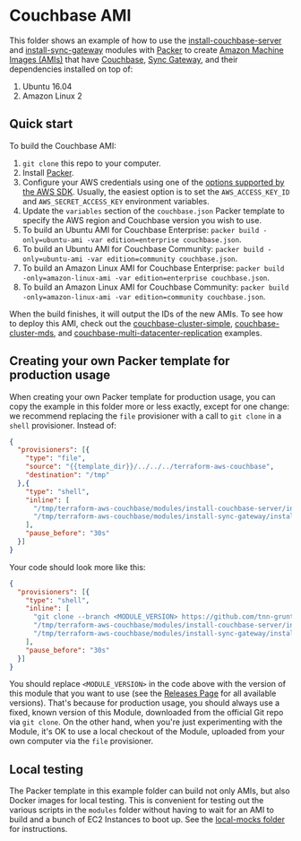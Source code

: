 # Couchbase AMI

This folder shows an example of how to use the 
[install-couchbase-server](https://github.com/tnn-gruntwork-io/terraform-aws-couchbase/tree/main/modules/install-couchbase-server) and 
[install-sync-gateway](https://github.com/tnn-gruntwork-io/terraform-aws-couchbase/tree/main/modules/install-sync-gateway) 
modules with [Packer](https://www.packer.io/) to create [Amazon Machine 
Images (AMIs)](http://docs.aws.amazon.com/AWSEC2/latest/UserGuide/AMIs.html) that have 
[Couchbase](https://www.couchbase.com/), [Sync Gateway](https://developer.couchbase.com/documentation/mobile/current/guides/sync-gateway/index.html), 
and their dependencies installed on top of:
 
1. Ubuntu 16.04
1. Amazon Linux 2




## Quick start

To build the Couchbase AMI:

1. `git clone` this repo to your computer.
1. Install [Packer](https://www.packer.io/).
1. Configure your AWS credentials using one of the [options supported by the AWS 
   SDK](http://docs.aws.amazon.com/sdk-for-java/v1/developer-guide/credentials.html). Usually, the easiest option is to
   set the `AWS_ACCESS_KEY_ID` and `AWS_SECRET_ACCESS_KEY` environment variables.
1. Update the `variables` section of the `couchbase.json` Packer template to specify the AWS region and Couchbase
   version you wish to use.
1. To build an Ubuntu AMI for Couchbase Enterprise: `packer build -only=ubuntu-ami -var edition=enterprise couchbase.json`.
1. To build an Ubuntu AMI for Couchbase Community: `packer build -only=ubuntu-ami -var edition=community couchbase.json`.
1. To build an Amazon Linux AMI for Couchbase Enterprise: `packer build -only=amazon-linux-ami -var edition=enterprise couchbase.json`.
1. To build an Amazon Linux AMI for Couchbase Community: `packer build -only=amazon-linux-ami -var edition=community couchbase.json`.

When the build finishes, it will output the IDs of the new AMIs. To see how to deploy this AMI, check out the 
[couchbase-cluster-simple](https://github.com/tnn-gruntwork-io/terraform-aws-couchbase/tree/main/examples/couchbase-cluster-simple),
[couchbase-cluster-mds](https://github.com/tnn-gruntwork-io/terraform-aws-couchbase/tree/main/examples/couchbase-cluster-mds), and
[couchbase-multi-datacenter-replication](https://github.com/tnn-gruntwork-io/terraform-aws-couchbase/tree/main/examples/couchbase-multi-datacenter-replication) 
examples.





## Creating your own Packer template for production usage

When creating your own Packer template for production usage, you can copy the example in this folder more or less 
exactly, except for one change: we recommend replacing the `file` provisioner with a call to `git clone` in a `shell` 
provisioner. Instead of:

```json
{
  "provisioners": [{
    "type": "file",
    "source": "{{template_dir}}/../../../terraform-aws-couchbase",
    "destination": "/tmp"
  },{
    "type": "shell",
    "inline": [
      "/tmp/terraform-aws-couchbase/modules/install-couchbase-server/install-couchbase-server --version {{user `couchbase_version`}}",
      "/tmp/terraform-aws-couchbase/modules/install-sync-gateway/install-sync-gateway"
    ],
    "pause_before": "30s"
  }]
}
```

Your code should look more like this:

```json
{
  "provisioners": [{
    "type": "shell",
    "inline": [
      "git clone --branch <MODULE_VERSION> https://github.com/tnn-gruntwork-io/terraform-aws-couchbase.git /tmp/terraform-aws-couchbase",
      "/tmp/terraform-aws-couchbase/modules/install-couchbase-server/install-couchbase-server --version {{user `couchbase_version`}}",
      "/tmp/terraform-aws-couchbase/modules/install-sync-gateway/install-sync-gateway"
    ],
    "pause_before": "30s"
  }]
}
```

You should replace `<MODULE_VERSION>` in the code above with the version of this module that you want to use (see
the [Releases Page](https://github.com/tnn-gruntwork-io/terraform-aws-couchbase/releases) for all available versions). 
That's because for production usage, you should always use a fixed, known version of this Module, downloaded from the 
official Git repo via `git clone`. On the other hand, when you're just experimenting with the Module, it's OK to use a 
local checkout of the Module, uploaded from your own computer via the `file` provisioner.



## Local testing

The Packer template in this example folder can build not only AMIs, but also Docker images for local testing. This is
convenient for testing out the various scripts in the `modules` folder without having to wait for an AMI to build and
a bunch of EC2 Instances to boot up. See the [local-mocks 
folder](https://github.com/tnn-gruntwork-io/terraform-aws-couchbase/tree/main/modules/install-couchbase-server) for
instructions.
